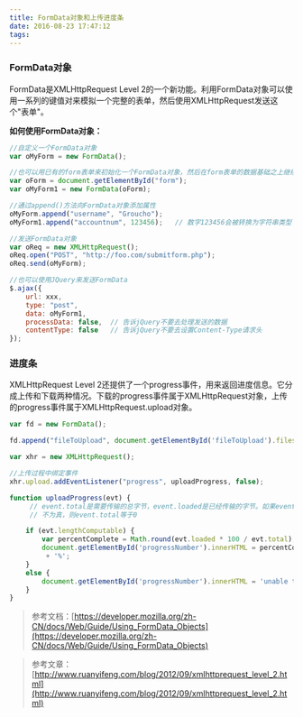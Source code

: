 ```yaml
---
title: FormData对象和上传进度条  
date: 2016-08-23 17:47:12
tags:
---
```


### FormData对象

FormData是XMLHttpRequest Level 2的一个新功能。利用FormData对象可以使用一系列的键值对来模拟一个完整的表单，然后使用XMLHttpRequest发送这个"表单"。

**如何使用FormData对象：**
<!--more-->
``` js
//自定义一个FormData对象
var oMyForm = new FormData();

//也可以用已有的form表单来初始化一个FormData对象，然后在form表单的数据基础之上继续添加数据
var oForm = document.getElementById("form");
var oMyForm1 = new FormData(oForm);

//通过append()方法向FormData对象添加属性
oMyForm.append("username", "Groucho");
oMyForm1.append("accountnum", 123456);   // 数字123456会被转换为字符串类型

//发送FormData对象
var oReq = new XMLHttpRequest();
oReq.open("POST", "http://foo.com/submitform.php");
oReq.send(oMyForm);

//也可以使用JQuery来发送FormData
$.ajax({
    url: xxx,
    type: "post",
    data: oMyForm1,
    processData: false,  // 告诉jQuery不要去处理发送的数据
    contentType: false   // 告诉jQuery不要去设置Content-Type请求头
});
```
### 进度条
XMLHttpRequest Level 2还提供了一个progress事件，用来返回进度信息。它分成上传和下载两种情况。下载的progress事件属于XMLHttpRequest对象，上传的progress事件属于XMLHttpRequest.upload对象。
``` js
var fd = new FormData();

fd.append("fileToUpload", document.getElementById('fileToUpload').files[0]);

var xhr = new XMLHttpRequest();

//上传过程中绑定事件
xhr.upload.addEventListener("progress", uploadProgress, false);

function uploadProgress(evt) {
     // event.total是需要传输的总字节，event.loaded是已经传输的字节。如果event.lengthComputable
     // 不为真，则event.total等于0 

    if (evt.lengthComputable) {
        var percentComplete = Math.round(evt.loaded * 100 / evt.total);
        document.getElementById('progressNumber').innerHTML = percentComplete.toString()
         + '%';
    }
    else {
        document.getElementById('progressNumber').innerHTML = 'unable to compute';
    }
}
```

>参考文档：[https://developer.mozilla.org/zh-CN/docs/Web/Guide/Using_FormData_Objects](https://developer.mozilla.org/zh-CN/docs/Web/Guide/Using_FormData_Objects)

>参考文章：[http://www.ruanyifeng.com/blog/2012/09/xmlhttprequest_level_2.html](http://www.ruanyifeng.com/blog/2012/09/xmlhttprequest_level_2.html)